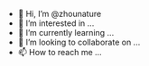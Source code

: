 - 👋 Hi, I’m @zhounature
- 👀 I’m interested in ...
- 🌱 I’m currently learning ...
- 💞️ I’m looking to collaborate on ...
- 📫 How to reach me ...

<!---
zhounature/zhounature is a ✨ special ✨ repository because its `README.md` (this file) appears on your GitHub profile.
You can click the Preview link to take a look at your changes.
--->
